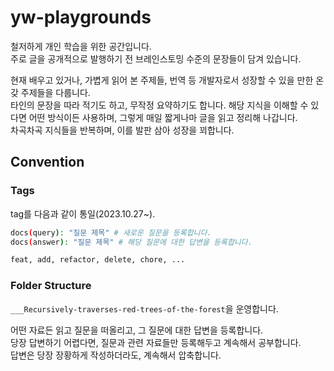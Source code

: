 # yw-playgrounds

철저하게 개인 학습을 위한 공간입니다.<br>
주로 글을 공개적으로 발행하기 전 브레인스토밍 수준의 문장들이 담겨 있습니다.<br>

현재 배우고 있거나, 가볍게 읽어 본 주제들, 번역 등 개발자로서 성장할 수 있을 만한 온갖 주제들을 다룹니다.</br>
타인의 문장을 따라 적기도 하고, 무작정 요약하기도 합니다. 해당 지식을 이해할 수 있다면 어떤 방식이든 사용하며, 그렇게 매일 짧게나마 글을 읽고 정리해 나갑니다.<br>
차곡차곡 지식들을 반복하며, 이를 발판 삼아 성장을 꾀합니다.

## Convention

### Tags

tag를 다음과 같이 통일(2023.10.27~).

```bash
docs(query): "질문 제목" # 새로운 질문을 등록합니다.
docs(answer): "질문 제목" # 해당 질문에 대한 답변을 등록합니다.

feat, add, refactor, delete, chore, ...
```

### Folder Structure

`___Recursively-traverses-red-trees-of-the-forest`을 운영합니다.

어떤 자료든 읽고 질문을 떠올리고, 그 질문에 대한 답변을 등록합니다.<br>
당장 답변하기 어렵다면, 질문과 관련 자료들만 등록해두고 계속해서 공부합니다.<br>
답변은 당장 장황하게 작성하더라도, 계속해서 압축합니다.
